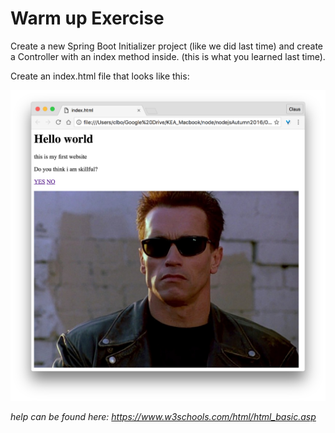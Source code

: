 # Warm up Exercise
Create a new Spring Boot Initializer project (like we did last time) and create a Controller with an index method inside. (this is what you learned last time).    

Create an index.html file that looks like this:    

![terminator](ScreenShot.jpg)


_help can be found here: https://www.w3schools.com/html/html_basic.asp_
